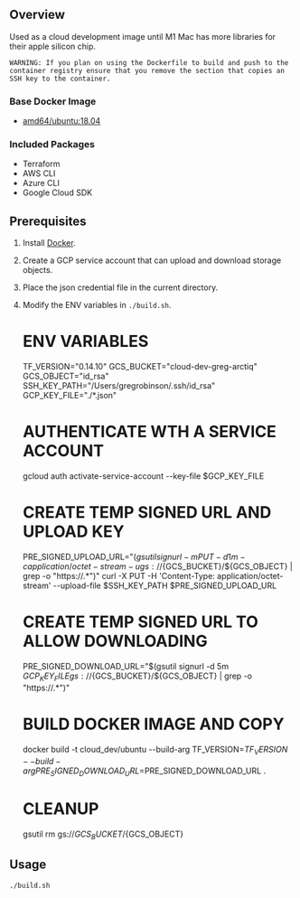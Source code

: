## Overview
Used as a cloud development image until M1 Mac has more libraries for their apple silicon chip.

`WARNING: If you plan on using the Dockerfile to build and push to the container registry ensure that you remove the section that copies an SSH key to the container.`

### Base Docker Image

* [amd64/ubuntu:18.04](https://hub.docker.com/r/amd64/ubuntu/)

### Included Packages

* Terraform
* AWS CLI
* Azure CLI
* Google Cloud SDK

## Prerequisites

1. Install [Docker](https://www.docker.com/).

2. Create a GCP service account that can upload and download storage objects.

3. Place the json credential file in the current directory.

3. Modify the ENV variables in `./build.sh`.

    # ENV VARIABLES
    TF_VERSION="0.14.10"
    GCS_BUCKET="cloud-dev-greg-arctiq"
    GCS_OBJECT="id_rsa"
    SSH_KEY_PATH="/Users/gregrobinson/.ssh/id_rsa"
    GCP_KEY_FILE="./*.json"
    
    # AUTHENTICATE WTH A SERVICE ACCOUNT
    gcloud auth activate-service-account --key-file $GCP_KEY_FILE
    
    # CREATE TEMP SIGNED URL AND UPLOAD KEY
    PRE_SIGNED_UPLOAD_URL="$(gsutil signurl -m PUT -d 1m -c application/octet-stream -u gs://${GCS_BUCKET}/${GCS_OBJECT} | grep -o "https://.*")"
    curl -X PUT -H 'Content-Type: application/octet-stream' --upload-file $SSH_KEY_PATH $PRE_SIGNED_UPLOAD_URL
    
    # CREATE TEMP SIGNED URL TO ALLOW DOWNLOADING
    PRE_SIGNED_DOWNLOAD_URL="$(gsutil signurl -d 5m $GCP_KEY_FILE gs://${GCS_BUCKET}/${GCS_OBJECT} | grep -o "https://.*")"
    
    # BUILD DOCKER IMAGE AND COPY
    docker build -t cloud_dev/ubuntu --build-arg TF_VERSION=$TF_VERSION --build-arg PRE_SIGNED_DOWNLOAD_URL=$PRE_SIGNED_DOWNLOAD_URL .
    
    # CLEANUP
    gsutil rm gs://${GCS_BUCKET}/${GCS_OBJECT}
    
## Usage

    ./build.sh
